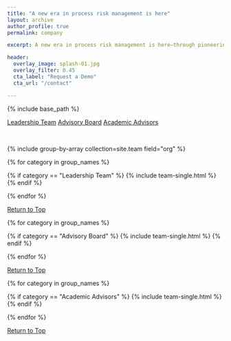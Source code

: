 ```yaml
---
title: "A new era in process risk management is here"
layout: archive
author_profile: true
permalink: company

excerpt: A new era in process risk management is here—through pioneering techniques and innovative solutions based on the concept of hidden near-misses.

header: 
  overlay_image: splash-01.jpg
  overlay_filter: 0.45
  cta_label: "Request a Demo"
  cta_url: "/contact"

---
```


{% include base_path %}

<a class="btn btn--inverse" href="#leadership-team">Leadership Team</a>
<a class="btn btn--inverse" href="#advisory-board">Advisory Board</a>
<a class="btn btn--inverse" href="#academic-advisors">Academic Advisors</a>

<br>

{% include group-by-array collection=site.team field="org" %}



{% for category in group_names %}

  {% if category == "Leadership Team" %}
    {% include team-single.html %}
  {% endif %}
    
{% endfor %}


<a href="#site-nav" class="btn btn--inverse align-right">Return to Top</a>
<br>


{% for category in group_names %}

  {% if category == "Advisory Board" %}
    {% include team-single.html %}
  {% endif %}
  
{% endfor %}


<a href="#site-nav" class="btn btn--inverse align-right">Return to Top</a>
<br>


{% for category in group_names %}

  {% if category == "Academic Advisors" %}
    {% include team-single.html %}
  {% endif %}
    
{% endfor %}


<a href="#site-nav" class="btn btn--inverse align-right">Return to Top</a>
<br>

